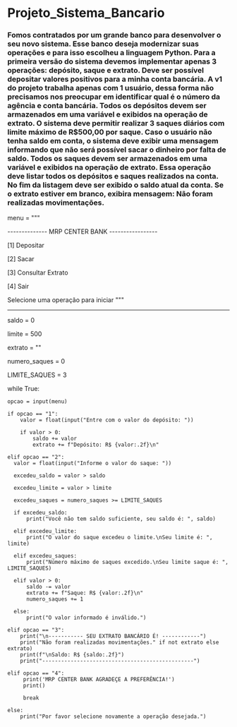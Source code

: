﻿# Projeto_Sistema_Bancario

### Fomos contratados por um grande banco para desenvolver o seu novo sistema. Esse banco deseja modernizar suas operações e para isso escolheu a linguagem Python. Para a primeira versão do sistema devemos implementar apenas 3 operações: depósito, saque e extrato. Deve ser possível depositar valores positivos para a minha conta bancária. A v1 do projeto trabalha apenas com 1 usuário, dessa forma não precisamos nos preocupar em identificar qual é o número da agência e conta bancária. Todos os depósitos devem ser armazenados em uma variável e exibidos na operação de extrato. O sistema deve permitir realizar 3 saques diários com limite máximo de R$500,00 por saque. Caso o usuário não tenha saldo em conta, o sistema deve exibir uma mensagem informando que não será possível sacar o dinheiro por falta de saldo. Todos os saques devem ser armazenados em uma variável e exibidos na operação de extrato. Essa operação deve listar todos os depósitos e saques realizados na conta. No fim da listagem deve ser exibido o saldo atual da conta. Se o extrato estiver em branco, exibira mensagem: Não foram realizadas movimentações. ###

menu = """ 

-------------- MRP CENTER BANK -----------------

[1] Depositar

[2] Sacar

[3] Consultar Extrato

[4] Sair

Selecione uma operação para iniciar """

-----------------------------------------------
saldo = 0

limite = 500

extrato = ""

numero_saques = 0

LIMITE_SAQUES = 3

while True:

    opcao = input(menu)

    if opcao == "1":
        valor = float(input("Entre com o valor do depósito: "))

        if valor > 0:
            saldo += valor
            extrato += f"Depósito: R$ {valor:.2f}\n"
                        
    elif opcao == "2":
      valor = float(input("Informe o valor do saque: "))
      
      excedeu_saldo = valor > saldo
      
      excedeu_limite = valor > limite
      
      excedeu_saques = numero_saques >= LIMITE_SAQUES
      
      if excedeu_saldo:
          print("Você não tem saldo suficiente, seu saldo é: ", saldo)
          
      elif excedeu_limite:
          print("O valor do saque excedeu o limite.\nSeu limite é: ", limite)
      
      elif excedeu_saques:
          print("Número máximo de saques excedido.\nSeu limite saque é: ", LIMITE_SAQUES)
      
      elif valor > 0:
          saldo -= valor
          extrato += f"Saque: R$ {valor:.2f}\n"
          numero_saques += 1
          
      else:
          print("O valor informado é inválido.")

    elif opcao == "3":
        print("\n----------- SEU EXTRATO BANCÁRIO É! ------------")
        print("Não foram realizadas movimentações." if not extrato else extrato)
        print(f"\nSaldo: R$ {saldo:.2f}")
        print("------------------------------------------------")

    elif opcao == "4":
         print('MRP CENTER BANK AGRADEÇE A PREFERÊNCIA!')
         print()
              
         break

    else:
        print("Por favor selecione novamente a operação desejada.")
